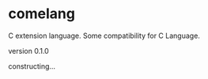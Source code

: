 # comelang

C extension language. Some compatibility for C Language.

version 0.1.0

constructing...

